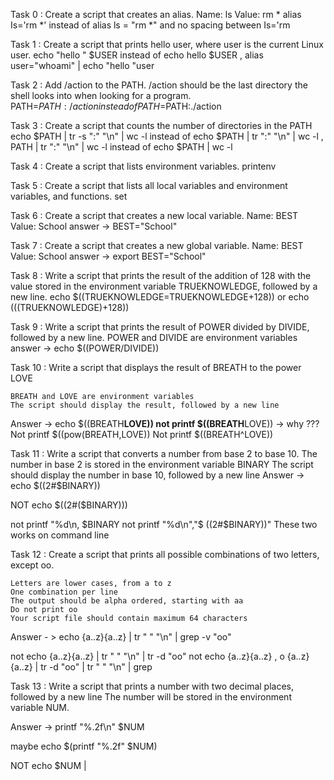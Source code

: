 Task 0 : Create a script that creates an alias.
    Name: ls
    Value: rm *
       alias Is='rm *' instead of alias ls = "rm *"  and no spacing between Is='rm 

Task 1 : Create a script that prints hello user, where user is the current Linux user.
          echo "hello " $USER instead of  echo hello $USER , alias user="whoami" | echo "hello "user

Task 2 : Add /action to the PATH. /action should be the last directory the shell looks into when looking for a program.
           PATH=$PATH:/action instead of PATH=$PATH:./action

Task 3 : Create a script that counts the number of directories in the PATH
	echo $PATH | tr -s ":" "\n" | wc -l  instead of  echo $PATH | tr ":" "\n" | wc -l , PATH | tr ":" "\n" | wc -l instead of    echo $PATH | wc -l 

Task 4 : Create a script that lists environment variables.
	printenv 

Task 5 : Create a script that lists all local variables and environment variables, and functions.
	set

Task 6 : Create a script that creates a new local variable.
    Name: BEST
    Value: School
 answer ->	BEST="School"

Task 7 : Create a script that creates a new global variable.
    Name: BEST
    Value: School
answer ->	export BEST="School"

Task 8 : Write a script that prints the result of the addition of 128 with the value stored in the environment variable TRUEKNOWLEDGE, followed by a new line.
	echo $((TRUEKNOWLEDGE=TRUEKNOWLEDGE+128))      or echo $((($TRUEKNOWLEDGE)+128))

Task 9 : Write a script that prints the result of POWER divided by DIVIDE, followed by a new line.
    POWER and DIVIDE are environment variables
answer -> echo  $((POWER/DIVIDE))

Task 10 : Write a script that displays the result of BREATH to the power LOVE

    BREATH and LOVE are environment variables
    The script should display the result, followed by a new line
Answer -> echo $((BREATH**LOVE))      not printf $((BREATH**LOVE))    -> why ???
Not   printf $((pow(BREATH,LOVE)) Not	printf $((BREATH^LOVE))

Task 11 : Write a script that converts a number from base 2 to base 10.
    The number in base 2 is stored in the environment variable BINARY
    The script should display the number in base 10, followed by a new line
Answer -> echo $((2#$BINARY))

NOT  echo $((2#($BINARY))) 	
         
not printf "%d\n, $BINARY not printf "%d\n","$ ((2#$BINARY))" These two works on command line 

Task 12 : Create a script that prints all possible combinations of two letters, except oo.

    Letters are lower cases, from a to z
    One combination per line
    The output should be alpha ordered, starting with aa
    Do not print oo
    Your script file should contain maximum 64 characters

Answer - > echo {a..z}{a..z} | tr " " "\n" | grep -v "oo"

not echo {a..z}{a..z} | tr " " "\n" | tr -d "oo"
not  echo {a..z}{a..z} , o {a..z}{a..z} | tr -d "oo" | tr " " "\n" | grep

Task 13 : Write a script that prints a number with two decimal places, followed by a new line
The number will be stored in the environment variable NUM.

Answer ->   printf "%.2f\n" $NUM

maybe echo $(printf "%.2f" $NUM)

NOT  echo $NUM |  

